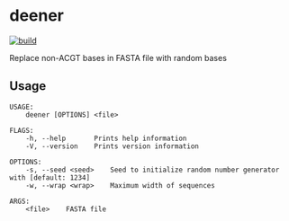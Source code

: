 # deener

[![build](https://github.com/mosmeh/deener/workflows/build/badge.svg)](https://github.com/mosmeh/deener/actions)

Replace non-ACGT bases in FASTA file with random bases

## Usage

```
USAGE:
    deener [OPTIONS] <file>

FLAGS:
    -h, --help       Prints help information
    -V, --version    Prints version information

OPTIONS:
    -s, --seed <seed>    Seed to initialize random number generator with [default: 1234]
    -w, --wrap <wrap>    Maximum width of sequences

ARGS:
    <file>    FASTA file
```
